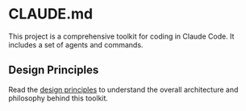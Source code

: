 # CLAUDE.md

This project is a comprehensive toolkit for coding in Claude Code. It includes a set of agents and commands.

## Design Principles

Read the [design principles](./README.md#design-principles) to understand the overall architecture and philosophy behind this toolkit.
